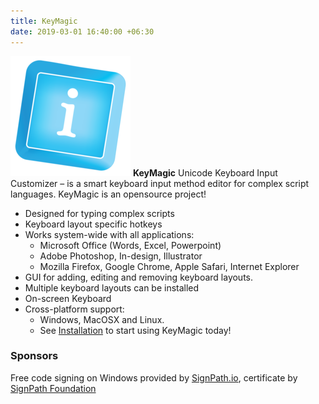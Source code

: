 ```yaml
---
title: KeyMagic 
date: 2019-03-01 16:40:00 +06:30
---
```


![keymagic-icon](./assets/icons/keymagic.png) **KeyMagic** Unicode Keyboard Input Customizer – is a smart keyboard input method editor for complex script languages. KeyMagic is an opensource project!

* Designed for typing complex scripts
* Keyboard layout specific hotkeys
* Works system-wide with all applications:
  * Microsoft Office (Words, Excel, Powerpoint)
  * Adobe Photoshop, In-design, Illustrator
  * Mozilla Firefox, Google Chrome, Apple Safari, Internet Explorer
* GUI for adding, editing and removing keyboard layouts.
* Multiple keyboard layouts can be installed
* On-screen Keyboard
* Cross-platform support:
  * Windows, MacOSX and Linux.
  * See [Installation](/installation) to start using KeyMagic today!

### Sponsors
Free code signing on Windows provided by [SignPath.io](https://about.signpath.io/), certificate by [SignPath Foundation](https://signpath.org/)
